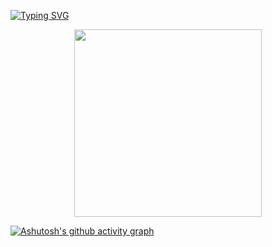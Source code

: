 
<a href="https://git.io/typing-svg"><img src="https://readme-typing-svg.demolab.com?font=Fira+Code&weight=700&size=35&pause=1000&color=000000&center=true&vCenter=true&width=440&lines=Hi%2Cthere;Welcome" alt="Typing SVG" /></a>

<div align="center"> <img height="300px" src="https://github-readme-stats.vercel.app/api?username=Jayon-H&theme=dark&show_icons=true&border_radius=15.0"
 /> </div>
 
 [![Ashutosh's github activity graph](https://github-readme-activity-graph.cyclic.app/graph?username=Jayon-H&theme=dracula&radius=16)](https://github.com/ashutosh00710/github-readme-activity-graph)


<!--
**Jayon-H/Jayon-H** is a ✨ _special_ ✨ repository because its `README.md` (this file) appears on your GitHub profile.

Here are some ideas to get you started:

- 🔭 I’m currently working on ...
- 🌱 I’m currently learning ...
- 👯 I’m looking to collaborate on ...
- 🤔 I’m looking for help with ...
- 💬 Ask me about ...
- 📫 How to reach me: ...
- 😄 Pronouns: ...
- ⚡ Fun fact: ...
-->
